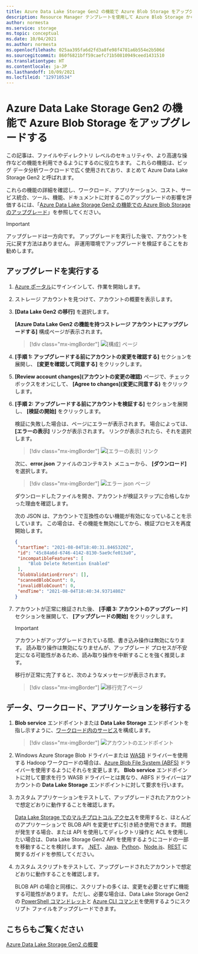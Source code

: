 ```yaml
---
title: Azure Data Lake Storage Gen2 の機能で Azure Blob Storage をアップグレードする | Microsoft Docs
description: Resource Manager テンプレートを使用して Azure Blob Storage から Data Lake Storage にアップグレードする方法を説明します。
author: normesta
ms.service: storage
ms.topic: conceptual
ms.date: 10/04/2021
ms.author: normesta
ms.openlocfilehash: 025aa395fa6d2fd3a8fe98f4781a6b554e2b506d
ms.sourcegitcommit: 860f6821bff59caefc71b50810949ceed1431510
ms.translationtype: HT
ms.contentlocale: ja-JP
ms.lasthandoff: 10/09/2021
ms.locfileid: "129710534"
---
```

#  <a name="upgrade-azure-blob-storage-with-azure-data-lake-storage-gen2-capabilities"></a>Azure Data Lake Storage Gen2 の機能で Azure Blob Storage をアップグレードする

この記事は、ファイルやディレクトリ レベルのセキュリティや、より高速な操作などの機能を利用できるようにするのに役立ちます。 これらの機能は、ビッグ データ分析ワークロードで広く使用されており、まとめて Azure Data Lake Storage Gen2 と呼ばれます。 

これらの機能の詳細を確認し、ワークロード、アプリケーション、コスト、サービス統合、ツール、機能、ドキュメントに対するこのアップグレードの影響を評価するには、「[Azure Data Lake Storage Gen2 の機能での Azure Blob Storage のアップグレード](upgrade-to-data-lake-storage-gen2.md)」を参照してください。

> [!IMPORTANT]
> アップグレードは一方向です。 アップグレードを実行した後で、アカウントを元に戻す方法はありません。 非運用環境でアップグレードを検証することをお勧めします。

## <a name="perform-the-upgrade"></a>アップグレードを実行する

1. [Azure ポータル](https://portal.azure.com/)にサインインして、作業を開始します。

2. ストレージ アカウントを見つけて、アカウントの概要を表示します。

3. **[Data Lake Gen2 の移行]** を選択します。

   **[Azure Data Lake Gen2 の機能を持つストレージ アカウントにアップグレードする]** 構成ページが表示されます。

   > [!div class="mx-imgBorder"]
   > ![[構成] ページ](./media/upgrade-to-data-lake-storage-gen2-how-to/upgrade-to-an-azure-data-lake-gen2-account-page.png)

4. **[手順 1: アップグレードする前にアカウントの変更を確認する]** セクションを展開し、 **[変更を確認して同意する]** をクリックします。

5. **[Review account changes]\(アカウントの変更の確認\)** ページで、チェック ボックスをオンにして、 **[Agree to changes]\(変更に同意する\)** をクリックします。

6. **[手順 2: アップグレードする前にアカウントを検証する]** セクションを展開し、 **[検証の開始]** をクリックします。

   検証に失敗した場合は、ページにエラーが表示されます。 場合によっては、 **[エラーの表示]** リンクが表示されます。 リンクが表示されたら、それを選択します。 

   > [!div class="mx-imgBorder"]
   > ![[エラーの表示] リンク](./media/upgrade-to-data-lake-storage-gen2-how-to/validation-errors.png)

   次に、**error.json** ファイルのコンテキスト メニューから、 **[ダウンロード]** を選択します。

   > [!div class="mx-imgBorder"]
   > ![エラー json ページ](./media/upgrade-to-data-lake-storage-gen2-how-to/error-json.png)

   ダウンロードしたファイルを開き、アカウントが検証ステップに合格しなかった理由を確認します。 

   次の JSON は、アカウントで互換性のない機能が有効になっていることを示しています。 この場合は、その機能を無効にしてから、検証プロセスを再度開始します。

   ```json
   {
    "startTime": "2021-08-04T18:40:31.8465320Z",
    "id": "45c84a6d-6746-4142-8130-5ae9cfe013a0",
    "incompatibleFeatures": [
        "Blob Delete Retention Enabled"
    ],
    "blobValidationErrors": [],
    "scannedBlobCount": 0,
    "invalidBlobCount": 0,
    "endTime": "2021-08-04T18:40:34.9371480Z"
   }
   ```

7. アカウントが正常に検証された後、 **[手順 3: アカウントのアップグレード]** セクションを展開して、 **[アップグレードの開始]** をクリックします。

   > [!IMPORTANT]
   > アカウントがアップグレードされている間、書き込み操作は無効になります。 読み取り操作は無効になりませんが、アップグレード プロセスが不安定になる可能性があるため、読み取り操作を中断することを強く推奨します。

   移行が正常に完了すると、次のようなメッセージが表示されます。 

   > [!div class="mx-imgBorder"]
   > ![移行完了ページ](./media/upgrade-to-data-lake-storage-gen2-how-to/upgrade-to-an-azure-data-lake-gen2-account-completed.png)

## <a name="migrate-data-workloads-and-applications"></a>データ、ワークロード、アプリケーションを移行する 

1. **Blob service** エンドポイントまたは **Data Lake Storage** エンドポイントを指し示すように、[ワークロード内のサービス](data-lake-storage-integrate-with-azure-services.md)を構成します。

   > [!div class="mx-imgBorder"]
   > ![アカウントのエンドポイント](./media/upgrade-to-data-lake-storage-gen2-how-to/storage-endpoints.png)
  
3. Windows Azure Storage Blob ドライバーまたは [WASB](https://hadoop.apache.org/docs/current/hadoop-azure/index.html) ドライバーを使用する Hadoop ワークロードの場合は、[Azure Blob File System (ABFS)](https://hadoop.apache.org/docs/stable/hadoop-azure/abfs.html) ドライバーを使用するようにそれらを変更します。 **Blob service** エンドポイントに対して要求を行う WASB ドライバーとは異なり、ABFS ドライバーはアカウントの **Data Lake Storage** エンドポイントに対して要求を行います。

2. カスタム アプリケーションをテストして、アップグレードされたアカウントで想定どおりに動作することを確認します。 

   [Data Lake Storage でのマルチプロトコル アクセス](data-lake-storage-multi-protocol-access.md)を使用すると、ほとんどのアプリケーションで BLOB API を変更せずに引き続き使用できます。 問題が発生する場合、または API を使用してディレクトリ操作と ACL を使用したい場合は、Data Lake Storage Gen2 API を使用するようにコードの一部を移動することを検討します。 [.NET](data-lake-storage-directory-file-acl-dotnet.md)、[Java](data-lake-storage-directory-file-acl-java.md)、[Python](data-lake-storage-directory-file-acl-python.md)、[Node.js](data-lake-storage-acl-javascript.md)、[REST](/rest/api/storageservices/data-lake-storage-gen2) に関するガイドを参照してください。 

3. カスタム スクリプトをテストして、アップグレードされたアカウントで想定どおりに動作することを確認します。 

   BLOB API の場合と同様に、スクリプトの多くは、変更を必要とせずに機能する可能性があります。 ただし、必要な場合は、Data Lake Storage Gen2 の [PowerShell コマンドレット](data-lake-storage-directory-file-acl-powershell.md)と [Azure CLI コマンド](data-lake-storage-directory-file-acl-cli.md)を使用するようにスクリプト ファイルをアップグレードできます。
 

## <a name="see-also"></a>こちらもご覧ください

[Azure Data Lake Storage Gen2 の概要](data-lake-storage-introduction.md)